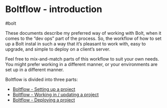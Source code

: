 # Boltflow - introduction
#bolt

These documents describe my preferred way of working with Bolt, when it comes to the “dev ops” part of the process. So, the workflow of how to set up a Bolt instal in such a way that it’s pleasant to work with, easy to upgrade, and simple to deploy on a client’s server. 

Feel free to mix-and-match parts of this workflow to suit your own needs. You might prefer working in a different manner, or your environments are set up in a different manner.

Boltflow is divided into three parts:

* [Boltflow - Setting up a project](bear://x-callback-url/open-note?id=508138A5-A93D-45F3-9ED7-7318A0B6AF82-6993-00006C040BA349E5)
* [Boltflow - Working in / updating a project](bear://x-callback-url/open-note?id=067B0806-3D06-4C4A-8F04-FC750D3CE556-6993-00006C0EF563DBEB)
* [Boltflow - Deploying a project](bear://x-callback-url/open-note?id=9A376EF2-BDA0-45AB-BD78-74A0C90EA68B-6993-00006C09953C53F9)

